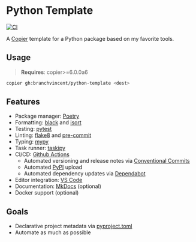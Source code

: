 # Python Template

[![CI](https://github.com/branchvincent/python-template/workflows/CI/badge.svg)](https://github.com/branchvincent/python-template/actions/workflows/ci.yaml)

A [Copier](https://github.com/copier-org/copier) template for a Python package based on my favorite tools.

## Usage

> **Requires**: copier>=6.0.0a6

```sh
copier gh:branchvincent/python-template <dest>
```

## Features

- Package manager: [Poetry](https://python-poetry.org/)
- Formatting: [black](https://black.readthedocs.io/en/stable/) and [isort](https://isort.readthedocs.io/en/latest/)
- Testing: [pytest](https://docs.pytest.org/en/latest/)
- Linting: [flake8](https://flake8.pycqa.org/) and [pre-commit](https://pre-commit.com/)
- Typing: [mypy](https://mypy.readthedocs.io/en/stable/)
- Task runner: [taskipy](https://github.com/illBeRoy/taskipy)
- CI/CD: [Github Actions](https://docs.github.com/en/actions)
  - Automated versioning and release notes via [Conventional Commits](https://www.conventionalcommits.org/)
  - Automated [PyPI](https://pypi.org/) upload
  - Automated dependency updates via [Dependabot](https://dependabot.com/)
- Editor integration: [VS Code](https://code.visualstudio.com/)
- Documentation: [MkDocs](https://www.mkdocs.org/) (optional)
- Docker support (optional)

## Goals

- Declarative project metadata via [pyproject.toml](https://snarky.ca/what-the-heck-is-pyproject-toml/)
- Automate as much as possible
